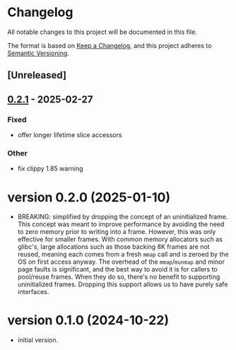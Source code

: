 # Changelog

All notable changes to this project will be documented in this file.

The format is based on [Keep a Changelog](https://keepachangelog.com/en/1.0.0/),
and this project adheres to [Semantic Versioning](https://semver.org/spec/v2.0.0.html).

## [Unreleased]

## [0.2.1](https://github.com/infiniteathlete/pixelfmt/compare/v0.2.0...v0.2.1) - 2025-02-27

### Fixed

- offer longer lifetime slice accessors

### Other

- fix clippy 1.85 warning
# version 0.2.0 (2025-01-10)

* BREAKING: simplified by dropping the concept of an uninitialized frame.
  This concept was meant to improve performance by avoiding the need to zero
  memory prior to writing into a frame. However, this was only effective for
  smaller frames. With common memory allocators such as glibc's, large
  allocations such as those backing 8K frames are not reused, meaning each comes
  from a fresh `mmap` call and is zeroed by the OS on first access anyway. The
  overhead of the `mmap`/`munmap` and minor page faults is significant, and the
  best way to avoid it is for callers to pool/reuse frames. When they do so,
  there's no benefit to supporting uninitialized frames. Dropping this support
  allows us to have purely safe interfaces.

# version 0.1.0 (2024-10-22)

* initial version.

